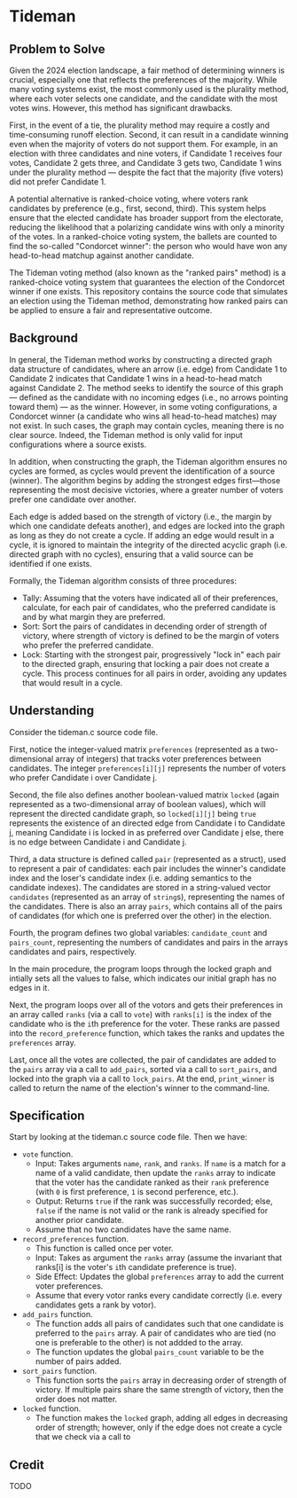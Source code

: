 # Tideman

## Problem to Solve

Given the 2024 election landscape, a fair method of determining winners is crucial, especially one that reflects the preferences of the majority. While many voting systems exist, the most commonly used is the plurality method, where each voter selects one candidate, and the candidate with the most votes wins. However, this method has significant drawbacks.

First, in the event of a tie, the plurality method may require a costly and time-consuming runoff election. Second, it can result in a candidate winning even when the majority of voters do not support them. For example, in an election with three candidates and nine voters, if Candidate 1 receives four votes, Candidate 2 gets three, and Candidate 3 gets two, Candidate 1 wins under the plurality method — despite the fact that the majority (five voters) did not prefer Candidate 1.

A potential alternative is ranked-choice voting, where voters rank candidates by preference (e.g., first, second, third). This system helps ensure that the elected candidate has broader support from the electorate, reducing the likelihood that a polarizing candidate wins with only a minority of the votes. In a ranked-choice voting system, the ballets are counted to find the so-called "Condorcet winner": the person who would have won any head-to-head matchup against another candidate. 

The Tideman voting method (also known as the "ranked pairs" method) is a ranked-choice voting system that guarantees the election of the Condorcet winner if one exists. This repository contains the source code that simulates an election using the Tideman method, demonstrating how ranked pairs can be applied to ensure a fair and representative outcome.

## Background

In general, the Tideman method works by constructing a directed graph data structure of candidates, where an arrow (i.e. edge) from Candidate 1 to Candidate 2 indicates that Candidate 1 wins in a head-to-head match against Candidate 2. The method seeks to identify the source of this graph — defined as the candidate with no incoming edges (i.e., no arrows pointing toward them) — as the winner. However, in some voting configurations, a Condorcet winner (a candidate who wins all head-to-head matches) may not exist. In such cases, the graph may contain cycles, meaning there is no clear source. Indeed, the Tideman method is only valid for input configurations where a source exists.

In addition, when constructing the graph, the Tideman algorithm ensures no cycles are formed, as cycles would prevent the identification of a source (winner). The algorithm begins by adding the strongest edges first—those representing the most decisive victories, where a greater number of voters prefer one candidate over another.

Each edge is added based on the strength of victory (i.e., the margin by which one candidate defeats another), and edges are locked into the graph as long as they do not create a cycle. If adding an edge would result in a cycle, it is ignored to maintain the integrity of the directed acyclic graph (i.e. directed graph with no cycles), ensuring that a valid source can be identified if one exists.

Formally, the Tideman algorithm consists of three procedures:

* Tally: Assuming that the voters have indicated all of their preferences, calculate, for each pair of candidates, who the preferred candidate is and by what margin they are preferred.
* Sort: Sort the pairs of candidates in decending order of strength of victory, where strength of victory is defined to be the margin of voters who prefer the preferred candidate.
* Lock: Starting with the strongest pair, progressively "lock in" each pair to the directed graph, ensuring that locking a pair does not create a cycle. This process continues for all pairs in order, avoiding any updates that would result in a cycle.

## Understanding

Consider the tideman.c source code file. 

First, notice the integer-valued matrix `preferences` (represented as a two-dimensional array of integers) that tracks voter preferences between candidates. The integer `preferences[i][j]` represents the number of voters who prefer Candidate i over Candidate j. 

Second, the file also defines another boolean-valued matrix `locked` (again represented as a two-dimensional array of boolean values), which will represent the directed candidate graph, so `locked[i][j]` being `true` represents the existence of an directed edge from Candidate i to Candidate j, meaning Candidate i is locked in as preferred over Candidate j else, there is no edge between Candidate i and Candidate j.

Third, a data structure is defined called `pair` (represented as a struct), used to represent a pair of candidates: each pair includes the winner's candidate index and the loser's candidate index (i.e. adding semantics to the candidate indexes). The candidates are stored in a string-valued vector `candidates` (represented as an array of `string`s), representing the names of the candidates. There is also an array `pairs`, which contains all of the pairs of candidates (for which one is preferred over the other) in the election.

Fourth, the program defines two global variables: `candidate_count` and `pairs_count`, representing the numbers of candidates and pairs in the arrays candidates and pairs, respectively. 

In the main procedure, the program loops through the locked graph and intially sets all the values to false, which indicates our initial graph has no edges in it.

Next, the program loops over all of the votors and gets their preferences in an array called `ranks` (via a call to `vote`) with `ranks[i]` is the index of the candidate who is the `i`th preference for the voter. These ranks are passed into the `record_preference` function, which takes the ranks and updates the `preferences` array.

Last, once all the votes are collected, the pair of candidates are added to the `pairs` array via a call to `add_pairs`, sorted via a call to `sort_pairs`, and locked into the graph via a call to `lock_pairs`. At the end, `print_winner` is called to return the name of the election's winner to the command-line.

## Specification

Start by looking at the tideman.c source code file. Then we have:

* `vote` function.
    * Input: Takes arguments `name`, `rank`, and `ranks`. If `name` is a match for a name of a valid candidate, then update the `ranks` array to indicate that the voter has the          candidate ranked as their `rank` preference (with `0` is first preference, `1` is second perference, etc.).
    * Output: Returns `true` if the rank was successfully recorded; else, `false` if the name is not valid or the rank is already specified for another prior candidate.
    * Assume that no two candidates have the same name.
* `record_preferences` function.
    * This function is called once per voter.
    * Input: Takes as argument the `ranks` array (assume the invariant that ranks[i] is the voter's `i`th candidate preference is true).
    * Side Effect: Updates the global `preferences` array to add the current voter preferences.
    * Assume that every votor ranks every candidate correctly (i.e. every candidates gets a rank by votor).
* `add_pairs` function.
    * The function adds all pairs of candidates such that one candidate is preferred to the `pairs` array. A pair of candidates who are tied (no one is preferable to the other) is       not addded to the array.
    * The function updates the global `pairs_count` variable to be the number of pairs added.
* `sort_pairs` function.
    * This function sorts the `pairs` array in decreasing order of strength of victory. If multiple pairs share the same strength of victory, then the order does not matter.
* `locked` function.
    * The function makes the `locked` graph, adding all edges in decreasing order of strength; however, only if the edge does not create a cycle that we check via a call to  

## Credit

TODO
